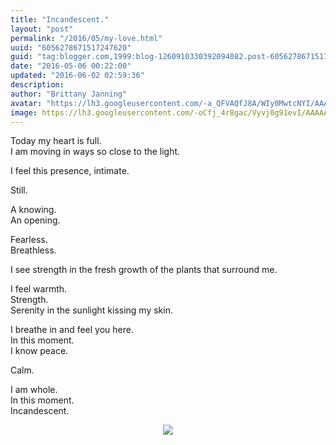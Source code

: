```yaml
---
title: "Incandescent."
layout: "post"
permalink: "/2016/05/my-love.html"
uuid: "6056278671517247620"
guid: "tag:blogger.com,1999:blog-1260910330392094082.post-6056278671517247620"
date: "2016-05-06 00:22:00"
updated: "2016-06-02 02:59:36"
description:
author: "Brittany Janning"
avatar: "https://lh3.googleusercontent.com/-a_QFVAQfJ8A/WIy0MwtcNYI/AAAAAAAAAYU/MjTQjocbF6Q/s640/IMG_20170126_093835_269.jpg"
image: https://lh3.googleusercontent.com/-oCfj_4r8gac/Vyvj0g91evI/AAAAAAAAAO0/r6zG7MEpY7E/s640/20160505_191402.jpg
---
```


<div class="css-full-post-content js-full-post-content">
<p dir="ltr">Today my heart is full.<br>I am moving in ways so close to the light.</p><p dir="ltr">I feel this presence, intimate.</p><p dir="ltr">Still.</p><p dir="ltr">A knowing.<br>An opening.</p><p dir="ltr">Fearless.<br>Breathless.</p><p dir="ltr">I see strength in the fresh growth of the plants that surround me.</p><p dir="ltr">I feel warmth.<br>Strength.<br>Serenity in the sunlight kissing my skin.</p><p dir="ltr">I breathe in and feel you here.<br>In this moment.<br>I know peace.<br></p><p dir="ltr">Calm.</p><p dir="ltr">I am whole. <br>In this moment.<br>Incandescent.</p><div class="separator" style="clear: both; text-align: center;"> <a href="https://lh3.googleusercontent.com/-oCfj_4r8gac/Vyvj0g91evI/AAAAAAAAAO0/r6zG7MEpY7E/s1600/20160505_191402.jpg" imageanchor="1" style="margin-left: 1em; margin-right: 1em;"> <img border="0" src="https://lh3.googleusercontent.com/-oCfj_4r8gac/Vyvj0g91evI/AAAAAAAAAO0/r6zG7MEpY7E/s640/20160505_191402.jpg"> </a> </div>
</div>
